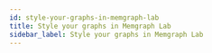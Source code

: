 ```yaml
---
id: style-your-graphs-in-memgraph-lab
title: Style your graphs in Memgraph Lab
sidebar_label: Style your graphs in Memgraph Lab
---
```

